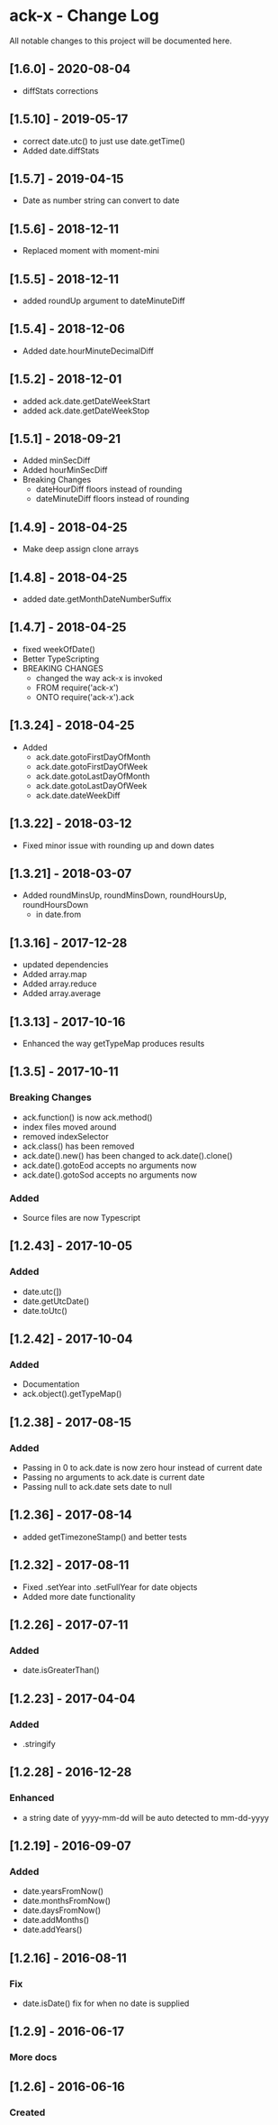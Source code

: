 # ack-x - Change Log
All notable changes to this project will be documented here.

## [1.6.0] - 2020-08-04
- diffStats corrections

## [1.5.10] - 2019-05-17
- correct date.utc() to just use date.getTime()
- Added date.diffStats

## [1.5.7] - 2019-04-15
- Date as number string can convert to date

## [1.5.6] - 2018-12-11
- Replaced moment with moment-mini

## [1.5.5] - 2018-12-11
- added roundUp argument to dateMinuteDiff

## [1.5.4] - 2018-12-06
- Added date.hourMinuteDecimalDiff

## [1.5.2] - 2018-12-01
- added ack.date.getDateWeekStart
- added ack.date.getDateWeekStop

## [1.5.1] - 2018-09-21
- Added minSecDiff
- Added hourMinSecDiff
- Breaking Changes
  - dateHourDiff floors instead of rounding
  - dateMinuteDiff floors instead of rounding

## [1.4.9] - 2018-04-25
- Make deep assign clone arrays

## [1.4.8] - 2018-04-25
- added date.getMonthDateNumberSuffix

## [1.4.7] - 2018-04-25
- fixed weekOfDate()
- Better TypeScripting
- BREAKING CHANGES
  - changed the way ack-x is invoked
  - FROM require('ack-x')
  - ONTO require('ack-x').ack

## [1.3.24] - 2018-04-25
- Added
  - ack.date.gotoFirstDayOfMonth
  - ack.date.gotoFirstDayOfWeek
  - ack.date.gotoLastDayOfMonth
  - ack.date.gotoLastDayOfWeek
  - ack.date.dateWeekDiff

## [1.3.22] - 2018-03-12
- Fixed minor issue with rounding up and down dates

## [1.3.21] - 2018-03-07
- Added roundMinsUp, roundMinsDown, roundHoursUp, roundHoursDown
	- in date.from

## [1.3.16] - 2017-12-28
- updated dependencies
- Added array.map
- Added array.reduce
- Added array.average

## [1.3.13] - 2017-10-16
- Enhanced the way getTypeMap produces results

## [1.3.5] - 2017-10-11
### Breaking Changes
- ack.function() is now ack.method()
- index files moved around
- removed indexSelector
- ack.class() has been removed
- ack.date().new() has been changed to ack.date().clone()
- ack.date().gotoEod accepts no arguments now
- ack.date().gotoSod accepts no arguments now
### Added
- Source files are now Typescript

## [1.2.43] - 2017-10-05
### Added
- date.utc(])
- date.getUtcDate()
- date.toUtc()

## [1.2.42] - 2017-10-04
### Added
- Documentation
- ack.object().getTypeMap()

## [1.2.38] - 2017-08-15
### Added
- Passing in 0 to ack.date is now zero hour instead of current date
- Passing no arguments to ack.date is current date
- Passing null to ack.date sets date to null

## [1.2.36] - 2017-08-14
- added getTimezoneStamp() and better tests

## [1.2.32] - 2017-08-11
- Fixed .setYear into .setFullYear for date objects
- Added more date functionality

## [1.2.26] - 2017-07-11
### Added
- date.isGreaterThan()

## [1.2.23] - 2017-04-04
### Added
- .stringify

## [1.2.28] - 2016-12-28
### Enhanced
- a string date of yyyy-mm-dd will be auto detected to mm-dd-yyyy


## [1.2.19] - 2016-09-07
### Added
- date.yearsFromNow()
- date.monthsFromNow()
- date.daysFromNow()
- date.addMonths()
- date.addYears()

## [1.2.16] - 2016-08-11
### Fix
- date.isDate() fix for when no date is supplied


## [1.2.9] - 2016-06-17
### More docs

## [1.2.6] - 2016-06-16
### Created